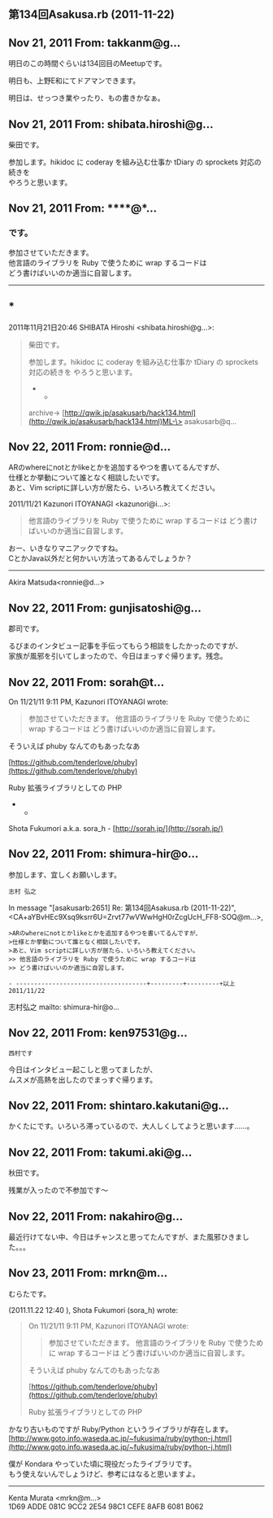 ## 第134回Asakusa.rb (2011-11-22)

## Nov 21, 2011 From: takkanm@g...

明日のこの時間ぐらいは134回目のMeetupです。

明日も、上野E和にてドアマンできます。

明日は、せっつき業やったり、もの書きかなぁ。

## Nov 21, 2011 From: shibata.hiroshi@g...

柴田です。

参加します。hikidoc に coderay を組み込む仕事か tDiary の sprockets 対応の続きを  
やろうと思います。

## Nov 21, 2011 From: \*\*\*\*@\*...

### です。

参加させていただきます。  
他言語のライブラリを Ruby で使うために wrap するコードは  
どう書けばいいのか適当に自習します。

* * *

## \*

2011年11月21日20:46 SHIBATA Hiroshi \<shibata.hiroshi@g...\>:

> 柴田です。
> 
> 参加します。hikidoc に coderay を組み込む仕事か tDiary の sprockets 対応の続きを やろうと思います。
> 
> - -
> 
> archive-\> [http://qwik.jp/asakusarb/hack134.html](http://qwik.jp/asakusarb/hack134.html)ML-\> asakusarb@q...
## Nov 22, 2011 From: ronnie@d...

ARのwhereにnotとかlikeとかを追加するやつを書いてるんですが、  
仕様とか挙動について誰となく相談したいです。  
あと、Vim scriptに詳しい方が居たら、いろいろ教えてください。

2011/11/21 Kazunori ITOYANAGI \<kazunori@i...\>:

> 他言語のライブラリを Ruby で使うために wrap するコードは どう書けばいいのか適当に自習します。

おー、いきなりマニアックですね。  
CとかJava以外だと何かいい方法ってあるんでしょうか？

* * *

Akira Matsuda\<ronnie@d...\>

## Nov 22, 2011 From: gunjisatoshi@g...

郡司です。

るびまのインタビュー記事を手伝ってもらう相談をしたかったのですが、  
家族が風邪を引いてしまったので、今日はまっすぐ帰ります。残念。

## Nov 22, 2011 From: sorah@t...

On 11/21/11 9:11 PM, Kazunori ITOYANAGI wrote:

> 参加させていただきます。 他言語のライブラリを Ruby で使うために wrap するコードは どう書けばいいのか適当に自習します。

そういえば phuby なんてのもあったなあ

[https://github.com/tenderlove/phuby](https://github.com/tenderlove/phuby)

Ruby 拡張ライブラリとしての PHP

- -

Shota Fukumori a.k.a. sora\_h - [http://sorah.jp/](http://sorah.jp/)

## Nov 22, 2011 From: shimura-hir@o...

参加します、宜しくお願いします。

    志村 弘之

In message "[asakusarb:2651] Re: 第134回Asakusa.rb (2011-11-22)",   
\<CA+aYBvHEc9Xsq9ksrr6U=Zrvt77wVWwHgH0rZcgUcH\_FF8-SOQ@m...\>,

    >ARのwhereにnotとかlikeとかを追加するやつを書いてるんですが、
    >仕様とか挙動について誰となく相談したいです。
    >あと、Vim scriptに詳しい方が居たら、いろいろ教えてください。
    >> 他言語のライブラリを Ruby で使うために wrap するコードは
    >> どう書けばいいのか適当に自習します。

    - ------------------------------------+---------+---------+以上 2011/11/22

志村弘之 mailto: shimura-hir@o...

## Nov 22, 2011 From: ken97531@g...

    西村です

今日はインタビュー起こしと思ってましたが、  
ムスメが高熱を出したのでまっすぐ帰ります。

## Nov 22, 2011 From: shintaro.kakutani@g...

かくたにです。いろいろ滞っているので、大人しくしてようと思います……。

## Nov 22, 2011 From: takumi.aki@g...

秋田です。

残業が入ったので不参加です～

## Nov 22, 2011 From: nakahiro@g...

最近行けてない中、今日はチャンスと思ってたんですが、また風邪ひきました。。。

## Nov 23, 2011 From: mrkn@m...

むらたです。

(2011.11.22 12:40 ), Shota Fukumori (sora\_h) wrote:

> On 11/21/11 9:11 PM, Kazunori ITOYANAGI wrote:
> 
> > 参加させていただきます。 他言語のライブラリを Ruby で使うために wrap するコードは どう書けばいいのか適当に自習します。
> 
> そういえば phuby なんてのもあったなあ
> 
> [https://github.com/tenderlove/phuby](https://github.com/tenderlove/phuby)
> 
> Ruby 拡張ライブラリとしての PHP

かなり古いものですが Ruby/Python というライブラリが存在します。  
[http://www.goto.info.waseda.ac.jp/~fukusima/ruby/python-j.html](http://www.goto.info.waseda.ac.jp/~fukusima/ruby/python-j.html)

僕が Kondara やっていた頃に現役だったライブラリです。  
もう使えないんでしょうけど、参考にはなると思いますよ。

* * *

Kenta Murata \<mrkn@m...\>  
1D69 ADDE 081C 9CC2 2E54 98C1 CEFE 8AFB 6081 B062


